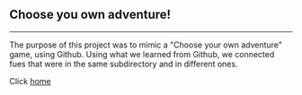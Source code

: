 ## Choose you own adventure!
-----------------------------
The purpose of this project was to mimic a "Choose your own adventure" game, using Github.
Using what we learned from Github, we connected fues that were in the same subdirectory and in different ones.

Click [home](home.md)